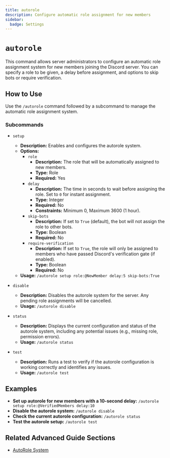 ```yaml
---
title: autorole
description: Configure automatic role assignment for new members
sidebar:
  badge: Settings
---
```


# `autorole`

This command allows server administrators to configure an automatic role assignment system for new members joining the Discord server. You can specify a role to be given, a delay before assignment, and options to skip bots or require verification.

## How to Use

Use the `/autorole` command followed by a subcommand to manage the automatic role assignment system.

### Subcommands

*   `setup`
    *   **Description:** Enables and configures the autorole system.
    *   **Options:**
        *   `role`
            *   **Description:** The role that will be automatically assigned to new members.
            *   **Type:** Role
            *   **Required:** Yes
        *   `delay`
            *   **Description:** The time in seconds to wait before assigning the role. Set to `0` for instant assignment.
            *   **Type:** Integer
            *   **Required:** No
            *   **Constraints:** Minimum 0, Maximum 3600 (1 hour).
        *   `skip-bots`
            *   **Description:** If set to `True` (default), the bot will not assign the role to other bots.
            *   **Type:** Boolean
            *   **Required:** No
        *   `require-verification`
            *   **Description:** If set to `True`, the role will only be assigned to members who have passed Discord's verification gate (if enabled).
            *   **Type:** Boolean
            *   **Required:** No
    *   **Usage:** `/autorole setup role:@NewMember delay:5 skip-bots:True`

*   `disable`
    *   **Description:** Disables the autorole system for the server. Any pending role assignments will be cancelled.
    *   **Usage:** `/autorole disable`

*   `status`
    *   **Description:** Displays the current configuration and status of the autorole system, including any potential issues (e.g., missing role, permission errors).
    *   **Usage:** `/autorole status`

*   `test`
    *   **Description:** Runs a test to verify if the autorole configuration is working correctly and identifies any issues.
    *   **Usage:** `/autorole test`

## Examples

*   **Set up autorole for new members with a 10-second delay:**
    `/autorole setup role:@VerifiedMembers delay:10`
*   **Disable the autorole system:**
    `/autorole disable`
*   **Check the current autorole configuration:**
    `/autorole status`
*   **Test the autorole setup:**
    `/autorole test`

## Related Advanced Guide Sections

*   [AutoRole System](/advanced-guide/server-management/autorole_system)